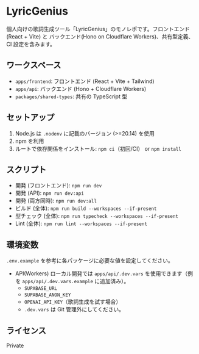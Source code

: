 # LyricGenius

個人向けの歌詞生成ツール「LyricGenius」のモノレポです。フロントエンド(React + Vite) と バックエンド(Hono on Cloudflare Workers)、共有型定義、CI 設定を含みます。

## ワークスペース

- `apps/frontend`: フロントエンド (React + Vite + Tailwind)
- `apps/api`: バックエンド (Hono + Cloudflare Workers)
- `packages/shared-types`: 共有の TypeScript 型

## セットアップ

1. Node.js は `.nodenv` に記載のバージョン (>=20.14) を使用
2. npm を利用
3. ルートで依存関係をインストール: `npm ci`（初回/CI） or `npm install`

## スクリプト

- 開発 (フロントエンド): `npm run dev`
- 開発 (API): `npm run dev:api`
- 開発 (両方同時): `npm run dev:all`
- ビルド (全体): `npm run build --workspaces --if-present`
- 型チェック (全体): `npm run typecheck --workspaces --if-present`
- Lint (全体): `npm run lint --workspaces --if-present`

## 環境変数

`.env.example` を参考に各パッケージに必要な値を設定してください。

- API(Workers) ローカル開発では `apps/api/.dev.vars` を使用できます（例を `apps/api/.dev.vars.example` に追加済み）。
  - `SUPABASE_URL`
  - `SUPABASE_ANON_KEY`
  - `OPENAI_API_KEY`（歌詞生成を試す場合）
  - `.dev.vars` は Git 管理外にしてください。

## ライセンス

Private
